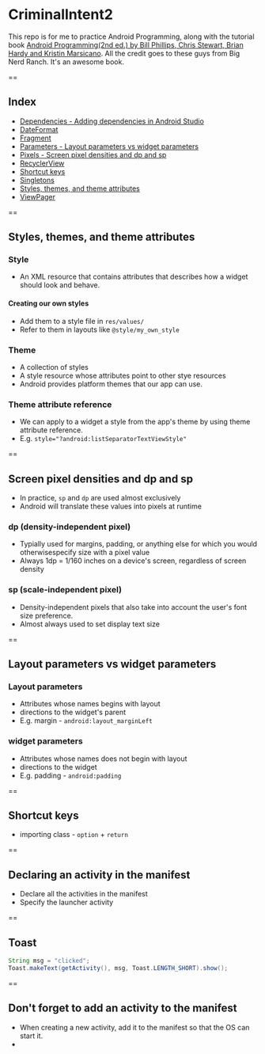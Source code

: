 # CriminalIntent2

This repo is for me to practice Android Programming, along with the tutorial book [Android Programming(2nd ed.) by Bill Phillips, Chris Stewart, Brian Hardy and Kristin Marsicano](https://www.bignerdranch.com/blog/android-programming-the-big-nerd-ranch-guide-second-edition/). All the credit goes to these guys from Big Nerd Ranch. It's an awesome book.

==

## Index

- [Dependencies - Adding dependencies in Android Studio](https://github.com/mnishiguchi/CriminalIntent2/blob/master/_notebook/adding_dependency.md)
- [DateFormat](https://github.com/mnishiguchi/CriminalIntent2/blob/master/_notebook/formatting_date.md)
- [Fragment](https://github.com/mnishiguchi/CriminalIntent2/blob/master/_notebook/fragment.md)
- [Parameters - Layout parameters vs widget parameters](https://github.com/mnishiguchi/CriminalIntent2#layout-parameters-vs-widget-parameters)
- [Pixels - Screen pixel densities and dp and sp](https://github.com/mnishiguchi/CriminalIntent2#screen-pixel-densities-and-dp-and-sp)
- [RecyclerView](https://github.com/mnishiguchi/CriminalIntent2/blob/master/_notebook/recycler_view.md)
- [Shortcut keys](https://github.com/mnishiguchi/CriminalIntent2#shortcut-keys)
- [Singletons](https://github.com/mnishiguchi/CriminalIntent2#singletons)
- [Styles, themes, and theme attributes](https://github.com/mnishiguchi/CriminalIntent2#styles-themes-and-theme-attributes)
- [ViewPager](https://github.com/mnishiguchi/CriminalIntent2#_notebook/view_pager)

==

## Styles, themes, and theme attributes

### Style
- An XML resource that contains attributes that describes how a widget should look and behave.

#### Creating our own styles

- Add them to a style file in `res/values/`
- Refer to them in layouts like `@style/my_own_style`

### Theme

- A collection of styles
- A style resource whose attributes point to other stye resources
- Android provides platform themes that our app can use.

### Theme attribute reference

- We can apply to a widget a style from the app's theme by using theme attribute reference.
- E.g. `style="?android:listSeparatorTextViewStyle"`

==

## Screen pixel densities and dp and sp

- In practice, `sp` and `dp` are used almost exclusively
- Android will translate these values into pixels at runtime

### dp (density-independent pixel)

- Typially used for margins, padding, or anything else for which you would otherwisespecify size with a pixel value
- Always 1dp = 1/160 inches on a device's screen, regardless of screen density

### sp (scale-independent pixel)

- Density-independent pixels that also take into account the user's font size preference.
- Almost always used to set display text size

==

## Layout parameters vs widget parameters

### Layout parameters
- Attributes whose names begins with layout
- directions to the widget's parent
- E.g. margin - `android:layout_marginLeft`

### widget parameters
- Attributes whose names does not begin with layout
- directions to the widget
- E.g. padding - `android:padding`

==

## Shortcut keys

- importing class - `option` + `return`

==

## Declaring an activity in the manifest

- Declare all the activities in the manifest
- Specify the launcher activity

==

## Toast

```java
String msg = "clicked";
Toast.makeText(getActivity(), msg, Toast.LENGTH_SHORT).show();
```

==

## Don't forget to add an activity to the manifest
- When creating a new activity, add it to the manifest so that the OS can start it.
- 

